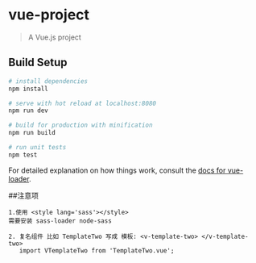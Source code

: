 # vue-project

> A Vue.js project

## Build Setup

``` bash
# install dependencies
npm install

# serve with hot reload at localhost:8080
npm run dev

# build for production with minification
npm run build

# run unit tests
npm test
```

For detailed explanation on how things work, consult the [docs for vue-loader](http://vuejs.github.io/vue-loader).

##注意项
```
1.使用 <style lang='sass'></style>
需要安装 sass-loader node-sass

2. 复名组件 比如 TemplateTwo 写成 模板: <v-template-two> </v-template-two>
   import VTemplateTwo from 'TemplateTwo.vue';
```
